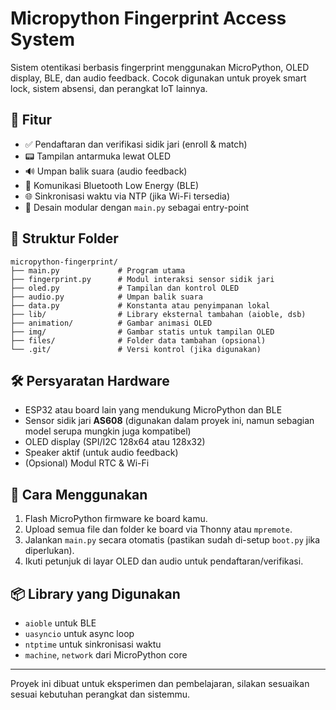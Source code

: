 # Micropython Fingerprint Access System

Sistem otentikasi berbasis fingerprint menggunakan MicroPython, OLED display, BLE, dan audio feedback. Cocok digunakan untuk proyek smart lock, sistem absensi, dan perangkat IoT lainnya.

## 🚀 Fitur

- ✅ Pendaftaran dan verifikasi sidik jari (enroll & match)
- 📟 Tampilan antarmuka lewat OLED
- 🔊 Umpan balik suara (audio feedback)
- 🔗 Komunikasi Bluetooth Low Energy (BLE)
- 🌐 Sinkronisasi waktu via NTP (jika Wi-Fi tersedia)
- 🧠 Desain modular dengan `main.py` sebagai entry-point

## 📂 Struktur Folder

```
micropython-fingerprint/
├── main.py             # Program utama
├── fingerprint.py      # Modul interaksi sensor sidik jari
├── oled.py             # Tampilan dan kontrol OLED
├── audio.py            # Umpan balik suara
├── data.py             # Konstanta atau penyimpanan lokal
├── lib/                # Library eksternal tambahan (aioble, dsb)
├── animation/          # Gambar animasi OLED
├── img/                # Gambar statis untuk tampilan OLED
├── files/              # Folder data tambahan (opsional)
└── .git/               # Versi kontrol (jika digunakan)
```

## 🛠️ Persyaratan Hardware

- ESP32 atau board lain yang mendukung MicroPython dan BLE
- Sensor sidik jari **AS608** (digunakan dalam proyek ini, namun sebagian model serupa mungkin juga kompatibel)
- OLED display (SPI/I2C 128x64 atau 128x32)
- Speaker aktif (untuk audio feedback)
- (Opsional) Modul RTC & Wi-Fi

## 🧪 Cara Menggunakan

1. Flash MicroPython firmware ke board kamu.
2. Upload semua file dan folder ke board via Thonny atau `mpremote`.
3. Jalankan `main.py` secara otomatis (pastikan sudah di-setup `boot.py` jika diperlukan).
4. Ikuti petunjuk di layar OLED dan audio untuk pendaftaran/verifikasi.

## 📦 Library yang Digunakan

- `aioble` untuk BLE
- `uasyncio` untuk async loop
- `ntptime` untuk sinkronisasi waktu
- `machine`, `network` dari MicroPython core

---

Proyek ini dibuat untuk eksperimen dan pembelajaran, silakan sesuaikan sesuai kebutuhan perangkat dan sistemmu.
